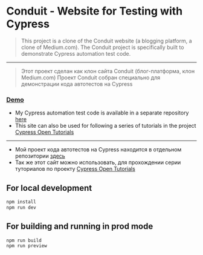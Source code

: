 # Conduit - Website for Testing with Cypress

>This project is a clone of the Conduit website (a blogging platform, a clone of Medium.com).
The Conduit project is specifically built to demonstrate Cypress automation test code.

---

>  Этот проект сделан как клон сайта Conduit (блог-платформа, клон Medium.com)
Проект Conduit собран специально для демонстрации кода автотестов на Cypress

### [Demo](https://cypress-testing-website.vercel.app/)

* My Cypress automation test code is available in a separate repository [here](https://github.com/psiyavush/cypress-autotests-for-conduit?tab=readme-ov-file)
* This site can also be used for following a series of tutorials in the project [Cypress Open Tutorials](https://github.com/open-tutorials/cypress)

---

* Мой проект кода автотестов на Cypress находится в отдельном репозитории [здесь](https://github.com/psiyavush/cypress-autotests-for-conduit?tab=readme-ov-file)
* Так же этот сайт можно использовать, для прохождении серии туториалов по проекту [Cypress Open Tutorials](https://github.com/open-tutorials/cypress)

## For local development

```bash
npm install
npm run dev
```

## For building and running in prod mode

```bash
npm run build
npm run preview
```